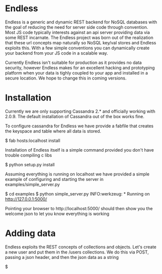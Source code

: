 Endless
=======

Endless is a generic and dynamic REST backend for NoSQL databases with the goal of reducing the need for server side code through convention. Most JS code typically interests against an api server providing data via some REST incarnate. The Endless project was born out of the realization that these url concepts map naturally so NoSQL key/val stores and Endless exploits this. With a few simple conventions you can dynamically create your backend from your JS code in a scalable way.

Currently Endless isn't suitable for production as it provides no data security, however Endless makes for an excellent hacking and prototyping platform when your data is tighly coupled to your app and installed in a secure location. We hope to change this in coming versions.


# Installation

Currently we are only supporting Cassandra 2.* and officially working with 2.0.9. The default installation of Cassandra out of the box works fine.

To configure cassandra for Endless we have provide a fabfile that creates the keyspace and table where all data is stored.

$ fab hosts:localhost install

Installation of Endless itself is a simple command provided you don't have trouble compiling c libs

$ python setup.py install

Assuming everything is running on localhost we have provided a simple example of configuring and starting the server in examples/simple_server.py

$ cd examples
$ python simple_server.py 
INFO:werkzeug: * Running on http://127.0.0.1:5000/

Pointing your browser to http://localhost:5000/ should then show you the welcome json to let you know everything is working

# Adding data

Endless exploits the REST concepts of collections and objects. Let's create a new user and put them in the /users collections. We do this via POST, passing a json header, and then the json data as a string

$ 